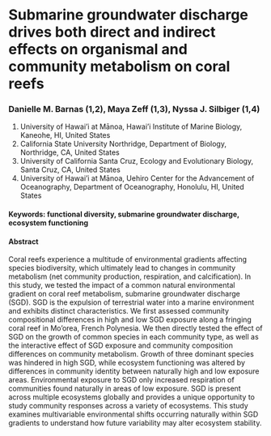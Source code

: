 # Submarine groundwater discharge drives both direct and indirect effects on organismal and community metabolism on coral reefs
### Danielle M. Barnas (1,2), Maya Zeff (1,3), Nyssa J. Silbiger (1,4)
1. University of Hawai’i at Mānoa, Hawai’i Institute of Marine Biology, Kaneohe, HI, United States
2. California State University Northridge, Department of Biology, Northridge, CA, United States
3. University of California Santa Cruz, Ecology and Evolutionary Biology, Santa Cruz, CA, United States
4. University of Hawai’i at Mānoa, Uehiro Center for the Advancement of Oceanography, Department of Oceanography, Honolulu, HI, United States

#### Keywords: functional diversity, submarine groundwater discharge, ecosystem functioning

#### Abstract
Coral reefs experience a multitude of environmental gradients affecting species biodiversity, which ultimately lead to changes in community metabolism (net community production, respiration, and calcification). In this study, we tested the impact of a common natural environmental gradient on coral reef metabolism, submarine groundwater discharge (SGD). SGD is the expulsion of terrestrial water into a marine environment and exhibits distinct characteristics. We first assessed community compositional differences in high and low SGD exposure along a fringing coral reef in Mo’orea, French Polynesia. We then directly tested the effect of SGD on the growth of common species in each community type, as well as the interactive effect of SGD exposure and community composition differences on community metabolism. Growth of three dominant species was hindered in high SGD, while ecosystem functioning was altered by differences in community identity between naturally high and low exposure areas. Environmental exposure to SGD only increased respiration of communities found naturally in areas of low exposure. SGD is present across multiple ecosystems globally and provides a unique opportunity to study community responses across a variety of ecosystems. This study examines multivariable environmental shifts occurring naturally within SGD gradients to understand how future variability may alter ecosystem stability.
